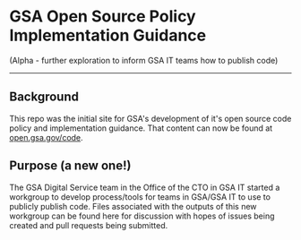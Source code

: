 # GSA Open Source Policy Implementation Guidance
(Alpha - further exploration to inform GSA IT teams how to publish code)

---

## Background
This repo was the initial site for GSA's development of it's open source code policy and implementation guidance.  That content can now be found at [open.gsa.gov/code](https://open.gsa.gov/code/).

## Purpose (a new one!)
The GSA Digital Service team in the Office of the CTO in GSA IT started a workgroup to develop process/tools for teams in GSA/GSA IT to use to publicly publish code.  Files associated with the outputs of this new workgroup can be found here for discussion with hopes of issues being created and pull requests being submitted.
